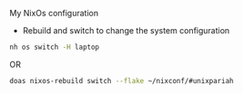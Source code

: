 My NixOs configuration

- Rebuild and switch to change the system configuration

```bash
nh os switch -H laptop
```

OR

```bash
doas nixos-rebuild switch --flake ~/nixconf/#unixpariah
```
